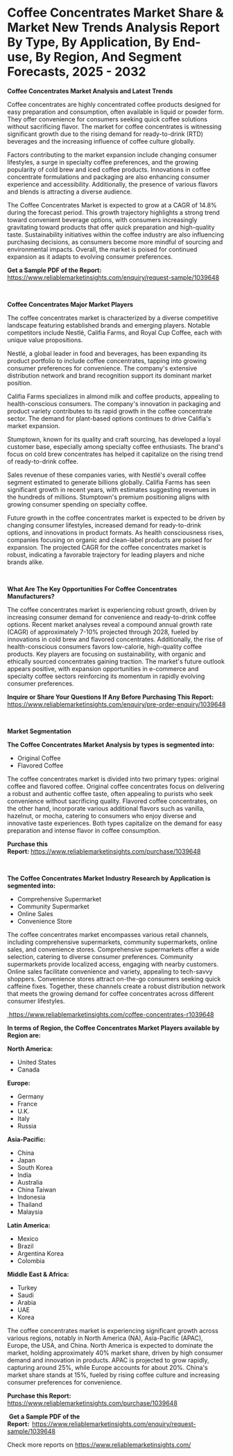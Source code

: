 <p><h1>Coffee Concentrates Market Share & Market New Trends Analysis Report By Type, By Application, By End-use, By Region, And Segment Forecasts, 2025 - 2032</h1></p><p><strong>Coffee Concentrates Market Analysis and Latest Trends</strong></p>
<p><p>Coffee concentrates are highly concentrated coffee products designed for easy preparation and consumption, often available in liquid or powder form. They offer convenience for consumers seeking quick coffee solutions without sacrificing flavor. The market for coffee concentrates is witnessing significant growth due to the rising demand for ready-to-drink (RTD) beverages and the increasing influence of coffee culture globally.</p><p>Factors contributing to the market expansion include changing consumer lifestyles, a surge in specialty coffee preferences, and the growing popularity of cold brew and iced coffee products. Innovations in coffee concentrate formulations and packaging are also enhancing consumer experience and accessibility. Additionally, the presence of various flavors and blends is attracting a diverse audience.</p><p>The Coffee Concentrates Market is expected to grow at a CAGR of 14.8% during the forecast period. This growth trajectory highlights a strong trend toward convenient beverage options, with consumers increasingly gravitating toward products that offer quick preparation and high-quality taste. Sustainability initiatives within the coffee industry are also influencing purchasing decisions, as consumers become more mindful of sourcing and environmental impacts. Overall, the market is poised for continued expansion as it adapts to evolving consumer preferences.</p></p>
<p><strong>Get a Sample PDF of the Report:&nbsp;</strong> <a href="https://www.reliablemarketinsights.com/enquiry/request-sample/1039648?utm_campaign=3164&utm_medium=2&utm_source=Github&utm_content=ia&utm_term=07042025&utm_id=coffee-concentrates">https://www.reliablemarketinsights.com/enquiry/request-sample/1039648</a></p>
<p>&nbsp;</p>
<p><strong>Coffee Concentrates Major Market Players</strong></p>
<p><p>The coffee concentrates market is characterized by a diverse competitive landscape featuring established brands and emerging players. Notable competitors include Nestlé, Califia Farms, and Royal Cup Coffee, each with unique value propositions. </p><p>Nestlé, a global leader in food and beverages, has been expanding its product portfolio to include coffee concentrates, tapping into growing consumer preferences for convenience. The company's extensive distribution network and brand recognition support its dominant market position. </p><p>Califia Farms specializes in almond milk and coffee products, appealing to health-conscious consumers. The company's innovation in packaging and product variety contributes to its rapid growth in the coffee concentrate sector. The demand for plant-based options continues to drive Califia's market expansion.</p><p>Stumptown, known for its quality and craft sourcing, has developed a loyal customer base, especially among specialty coffee enthusiasts. The brand's focus on cold brew concentrates has helped it capitalize on the rising trend of ready-to-drink coffee.</p><p>Sales revenue of these companies varies, with Nestlé's overall coffee segment estimated to generate billions globally. Califia Farms has seen significant growth in recent years, with estimates suggesting revenues in the hundreds of millions. Stumptown's premium positioning aligns with growing consumer spending on specialty coffee.</p><p>Future growth in the coffee concentrates market is expected to be driven by changing consumer lifestyles, increased demand for ready-to-drink options, and innovations in product formats. As health consciousness rises, companies focusing on organic and clean-label products are poised for expansion. The projected CAGR for the coffee concentrates market is robust, indicating a favorable trajectory for leading players and niche brands alike.</p></p>
<p>&nbsp;</p>
<p><strong>What Are The Key Opportunities For Coffee Concentrates Manufacturers?</strong></p>
<p><p>The coffee concentrates market is experiencing robust growth, driven by increasing consumer demand for convenience and ready-to-drink coffee options. Recent market analyses reveal a compound annual growth rate (CAGR) of approximately 7-10% projected through 2028, fueled by innovations in cold brew and flavored concentrates. Additionally, the rise of health-conscious consumers favors low-calorie, high-quality coffee products. Key players are focusing on sustainability, with organic and ethically sourced concentrates gaining traction. The market's future outlook appears positive, with expansion opportunities in e-commerce and specialty coffee sectors reinforcing its momentum in rapidly evolving consumer preferences.</p></p>
<p><strong>Inquire or Share Your Questions If Any Before Purchasing This Report:</strong> <a href="https://www.reliablemarketinsights.com/enquiry/pre-order-enquiry/1039648?utm_campaign=3164&utm_medium=2&utm_source=Github&utm_content=ia&utm_term=07042025&utm_id=coffee-concentrates">https://www.reliablemarketinsights.com/enquiry/pre-order-enquiry/1039648</a></p>
<p>&nbsp;</p>
<p><strong>Market Segmentation</strong></p>
<p><strong>The Coffee Concentrates Market Analysis by types is segmented into:</strong></p>
<p><ul><li>Original Coffee</li><li>Flavored Coffee</li></ul></p>
<p><p>The coffee concentrates market is divided into two primary types: original coffee and flavored coffee. Original coffee concentrates focus on delivering a robust and authentic coffee taste, often appealing to purists who seek convenience without sacrificing quality. Flavored coffee concentrates, on the other hand, incorporate various additional flavors such as vanilla, hazelnut, or mocha, catering to consumers who enjoy diverse and innovative taste experiences. Both types capitalize on the demand for easy preparation and intense flavor in coffee consumption.</p></p>
<p><strong>Purchase this Report:&nbsp;</strong><a href="https://www.reliablemarketinsights.com/purchase/1039648?utm_campaign=3164&utm_medium=2&utm_source=Github&utm_content=ia&utm_term=07042025&utm_id=coffee-concentrates">https://www.reliablemarketinsights.com/purchase/1039648</a></p>
<p>&nbsp;</p>
<p><strong>The Coffee Concentrates Market Industry Research by Application is segmented into:</strong></p>
<p><ul><li>Comprehensive Supermarket</li><li>Community Supermarket</li><li>Online Sales</li><li>Convenience Store</li></ul></p>
<p><p>The coffee concentrates market encompasses various retail channels, including comprehensive supermarkets, community supermarkets, online sales, and convenience stores. Comprehensive supermarkets offer a wide selection, catering to diverse consumer preferences. Community supermarkets provide localized access, engaging with nearby customers. Online sales facilitate convenience and variety, appealing to tech-savvy shoppers. Convenience stores attract on-the-go consumers seeking quick caffeine fixes. Together, these channels create a robust distribution network that meets the growing demand for coffee concentrates across different consumer lifestyles.</p></p>
<p><a href="https://www.reliablemarketinsights.com/coffee-concentrates-r1039648?utm_campaign=3164&utm_medium=2&utm_source=Github&utm_content=ia&utm_term=07042025&utm_id=coffee-concentrates">&nbsp;https://www.reliablemarketinsights.com/coffee-concentrates-r1039648</a></p>
<p><strong>In terms of Region, the Coffee Concentrates Market Players available by Region are:</strong></p>
<p>
    <p> <strong> North America: </strong>
        <ul>
            <li>United States</li>
            <li>Canada</li>
        </ul>
        </p> 
    <p> <strong> Europe: </strong>
        <ul>
            <li>Germany</li>
            <li>France</li>
            <li>U.K.</li>
            <li>Italy</li>
            <li>Russia</li>
        </ul>
        </p> 
    <p> <strong> Asia-Pacific: </strong>
        <ul>
            <li>China</li>
            <li>Japan</li>
            <li>South Korea</li>
            <li>India</li>
            <li>Australia</li>
            <li>China Taiwan</li>
            <li>Indonesia</li>
            <li>Thailand</li>
            <li>Malaysia</li>
        </ul>
        </p> 
    <p> <strong> Latin America: </strong>
        <ul>
            <li>Mexico</li>
            <li>Brazil</li>
            <li>Argentina Korea</li>
            <li>Colombia</li>
        </ul>
        </p> 
    <p> <strong> Middle East & Africa: </strong>
        <ul>
            <li>Turkey</li>
            <li>Saudi</li>
            <li>Arabia</li>
            <li>UAE</li>
            <li>Korea</li>
        </ul>
    </p>
    </p>
<p><p>The coffee concentrates market is experiencing significant growth across various regions, notably in North America (NA), Asia-Pacific (APAC), Europe, the USA, and China. North America is expected to dominate the market, holding approximately 40% market share, driven by high consumer demand and innovation in products. APAC is projected to grow rapidly, capturing around 25%, while Europe accounts for about 20%. China's market share stands at 15%, fueled by rising coffee culture and increasing consumer preferences for convenience.</p></p>
<p><strong>Purchase this Report: </strong><a href="https://www.reliablemarketinsights.com/purchase/1039648?utm_campaign=3164&utm_medium=2&utm_source=Github&utm_content=ia&utm_term=07042025&utm_id=coffee-concentrates">https://www.reliablemarketinsights.com/purchase/1039648</a></p>
<p>&nbsp;<strong>Get a Sample PDF of the Report:&nbsp;&nbsp;</strong><a href="https://www.reliablemarketinsights.com/enquiry/request-sample/1039648?utm_campaign=3164&utm_medium=2&utm_source=Github&utm_content=ia&utm_term=07042025&utm_id=coffee-concentrates">https://www.reliablemarketinsights.com/enquiry/request-sample/1039648</a></p>
<p><strong></strong></p>
<p>Check more reports on <a href="https://www.reliablemarketinsights.com/?utm_campaign=3164&utm_medium=2&utm_source=Github&utm_content=ia&utm_term=07042025&utm_id=coffee-concentrates">https://www.reliablemarketinsights.com/</a></p>